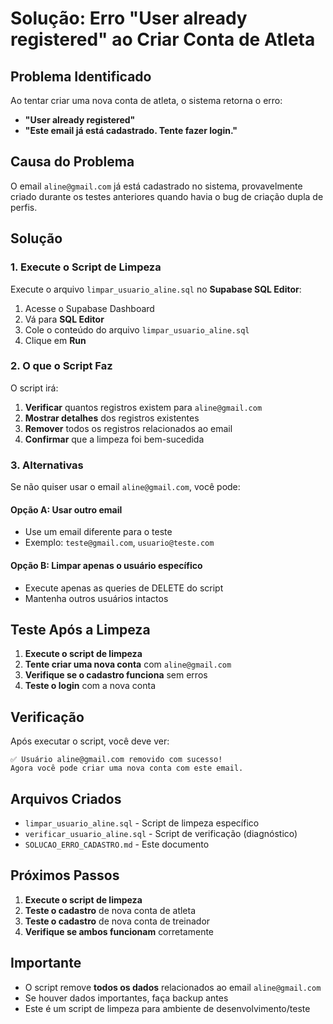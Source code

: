 # Solução: Erro "User already registered" ao Criar Conta de Atleta

## Problema Identificado

Ao tentar criar uma nova conta de atleta, o sistema retorna o erro:
- **"User already registered"**
- **"Este email já está cadastrado. Tente fazer login."**

## Causa do Problema

O email `aline@gmail.com` já está cadastrado no sistema, provavelmente criado durante os testes anteriores quando havia o bug de criação dupla de perfis.

## Solução

### 1. **Execute o Script de Limpeza**

Execute o arquivo `limpar_usuario_aline.sql` no **Supabase SQL Editor**:

1. Acesse o Supabase Dashboard
2. Vá para **SQL Editor**
3. Cole o conteúdo do arquivo `limpar_usuario_aline.sql`
4. Clique em **Run**

### 2. **O que o Script Faz**

O script irá:
1. **Verificar** quantos registros existem para `aline@gmail.com`
2. **Mostrar detalhes** dos registros existentes
3. **Remover** todos os registros relacionados ao email
4. **Confirmar** que a limpeza foi bem-sucedida

### 3. **Alternativas**

Se não quiser usar o email `aline@gmail.com`, você pode:

#### **Opção A: Usar outro email**
- Use um email diferente para o teste
- Exemplo: `teste@gmail.com`, `usuario@teste.com`

#### **Opção B: Limpar apenas o usuário específico**
- Execute apenas as queries de DELETE do script
- Mantenha outros usuários intactos

## Teste Após a Limpeza

1. **Execute o script de limpeza**
2. **Tente criar uma nova conta** com `aline@gmail.com`
3. **Verifique se o cadastro funciona** sem erros
4. **Teste o login** com a nova conta

## Verificação

Após executar o script, você deve ver:
```
✅ Usuário aline@gmail.com removido com sucesso!
Agora você pode criar uma nova conta com este email.
```

## Arquivos Criados

- `limpar_usuario_aline.sql` - Script de limpeza específico
- `verificar_usuario_aline.sql` - Script de verificação (diagnóstico)
- `SOLUCAO_ERRO_CADASTRO.md` - Este documento

## Próximos Passos

1. **Execute o script de limpeza**
2. **Teste o cadastro** de nova conta de atleta
3. **Teste o cadastro** de nova conta de treinador
4. **Verifique se ambos funcionam** corretamente

## Importante

- O script remove **todos os dados** relacionados ao email `aline@gmail.com`
- Se houver dados importantes, faça backup antes
- Este é um script de limpeza para ambiente de desenvolvimento/teste
